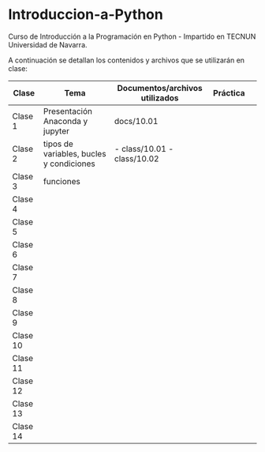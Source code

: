 # Introduccion-a-Python
Curso de Introducción a la Programación en Python - Impartido en TECNUN Universidad de Navarra.

A continuación se detallan los contenidos y archivos que se utilizarán en clase:

| Clase    | Tema                                     | Documentos/archivos utilizados                                                | Práctica |   |
|----------|------------------------------------------|-------------------------------------------------------------------------------|----------|---|
| Clase 1  | Presentación Anaconda y jupyter          | docs/10.01                                                       |          |   |
| Clase 2  | tipos de variables, bucles y condiciones | - class/10.01  - class/10.02                                                   |          |   |
| Clase 3  | funciones                                |                                                                               |          |   |
| Clase 4  |                                          |                                                                               |          |   |
| Clase 5  |                                          |                                                                               |          |   |
| Clase 6  |                                          |                                                                               |          |   |
| Clase 7  |                                          |                                                                               |          |   |
| Clase 8  |                                          |                                                                               |          |   |
| Clase 9  |                                          |                                                                               |          |   |
| Clase 10 |                                          |                                                                               |          |   |
| Clase 11 |                                          |                                                                               |          |   |
| Clase 12 |                                          |                                                                               |          |   |
| Clase 13 |                                          |                                                                               |          |   |
| Clase 14 |                                          |                                                                               |          |   |
